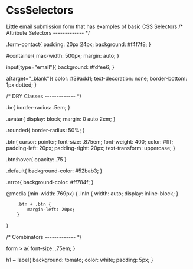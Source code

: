 # CssSelectors
Little email submission form that has examples of basic CSS Selectors
/* Attribute Selectors ------------- */

.form-contact{
    padding: 20px 24px;
    background: #f4f7f8;
}

#container{
    max-width: 500px;
    margin: auto;
}

input[type="email"]{
    background: #fdfee6;
}



a[target="_blank"]{
    color: #39add1;
    text-decoration: none;
    border-bottom: 1px dotted;
}

/* DRY Classes ------------- */

.br{
    border-radius: .5em;
}

.avatar{
    display: block;
    margin: 0 auto 2em;
}

.rounded{
    border-radius: 50%;
}

.btn{
    cursor: pointer;
    font-size: .875em;
    font-weight: 400;
    color: #fff;
    padding-left: 20px;
    padding-right: 20px;
    text-transform: uppercase;
}

.btn:hover{
    opacity: .75
}

.default{
    background-color: #52bab3;
}

.error{
    background-color: #ff784f;
}

@media (min-width: 769px) {
        .inln {
            width: auto;
            display: inline-block;
        }

        .btn + .btn {
            margin-left: 20px;
        }
}

/* Combinators ------------- */

form > a{
    font-size: .75em;
}

h1 ~ label{
    background: tomato;
    color: white;
    padding: 5px;
}
